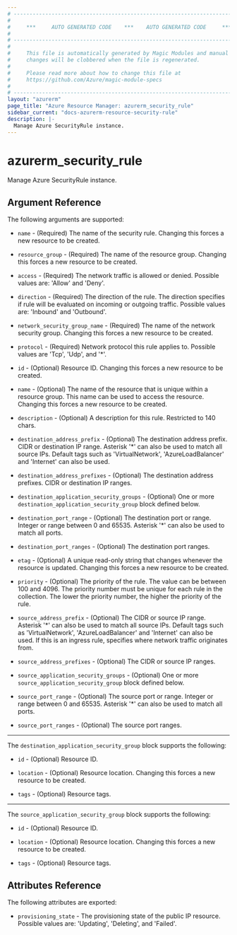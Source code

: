 ```yaml
---
# ----------------------------------------------------------------------------
#
#     ***     AUTO GENERATED CODE    ***    AUTO GENERATED CODE     ***
#
# ----------------------------------------------------------------------------
#
#     This file is automatically generated by Magic Modules and manual
#     changes will be clobbered when the file is regenerated.
#
#     Please read more about how to change this file at
#     https://github.com/Azure/magic-module-specs
#
# ----------------------------------------------------------------------------
layout: "azurerm"
page_title: "Azure Resource Manager: azurerm_security_rule"
sidebar_current: "docs-azurerm-resource-security-rule"
description: |-
  Manage Azure SecurityRule instance.
---
```


# azurerm_security_rule

Manage Azure SecurityRule instance.


## Argument Reference

The following arguments are supported:

* `name` - (Required) The name of the security rule. Changing this forces a new resource to be created.

* `resource_group` - (Required) The name of the resource group. Changing this forces a new resource to be created.

* `access` - (Required) The network traffic is allowed or denied. Possible values are: 'Allow' and 'Deny'.

* `direction` - (Required) The direction of the rule. The direction specifies if rule will be evaluated on incoming or outgoing traffic. Possible values are: 'Inbound' and 'Outbound'.

* `network_security_group_name` - (Required) The name of the network security group. Changing this forces a new resource to be created.

* `protocol` - (Required) Network protocol this rule applies to. Possible values are 'Tcp', 'Udp', and '*'.

* `id` - (Optional) Resource ID. Changing this forces a new resource to be created.

* `name` - (Optional) The name of the resource that is unique within a resource group. This name can be used to access the resource. Changing this forces a new resource to be created.

* `description` - (Optional) A description for this rule. Restricted to 140 chars.

* `destination_address_prefix` - (Optional) The destination address prefix. CIDR or destination IP range. Asterisk '*' can also be used to match all source IPs. Default tags such as 'VirtualNetwork', 'AzureLoadBalancer' and 'Internet' can also be used.

* `destination_address_prefixes` - (Optional) The destination address prefixes. CIDR or destination IP ranges.

* `destination_application_security_groups` - (Optional) One or more `destination_application_security_group` block defined below.

* `destination_port_range` - (Optional) The destination port or range. Integer or range between 0 and 65535. Asterisk '*' can also be used to match all ports.

* `destination_port_ranges` - (Optional) The destination port ranges.

* `etag` - (Optional) A unique read-only string that changes whenever the resource is updated. Changing this forces a new resource to be created.

* `priority` - (Optional) The priority of the rule. The value can be between 100 and 4096. The priority number must be unique for each rule in the collection. The lower the priority number, the higher the priority of the rule.

* `source_address_prefix` - (Optional) The CIDR or source IP range. Asterisk '*' can also be used to match all source IPs. Default tags such as 'VirtualNetwork', 'AzureLoadBalancer' and 'Internet' can also be used. If this is an ingress rule, specifies where network traffic originates from.

* `source_address_prefixes` - (Optional) The CIDR or source IP ranges.

* `source_application_security_groups` - (Optional) One or more `source_application_security_group` block defined below.

* `source_port_range` - (Optional) The source port or range. Integer or range between 0 and 65535. Asterisk '*' can also be used to match all ports.

* `source_port_ranges` - (Optional) The source port ranges.

---

The `destination_application_security_group` block supports the following:

* `id` - (Optional) Resource ID.

* `location` - (Optional) Resource location. Changing this forces a new resource to be created.

* `tags` - (Optional) Resource tags.

---

The `source_application_security_group` block supports the following:

* `id` - (Optional) Resource ID.

* `location` - (Optional) Resource location. Changing this forces a new resource to be created.

* `tags` - (Optional) Resource tags.

## Attributes Reference

The following attributes are exported:

* `provisioning_state` - The provisioning state of the public IP resource. Possible values are: 'Updating', 'Deleting', and 'Failed'.
